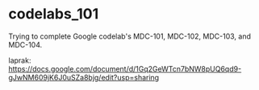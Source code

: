 # codelabs_101

Trying to complete Google codelab's MDC-101, MDC-102, MDC-103, and MDC-104.

laprak:
https://docs.google.com/document/d/1Gq2GeWTcn7bNW8pUQ6qd9-gJwNM609jK6J0uSZa8bjg/edit?usp=sharing
